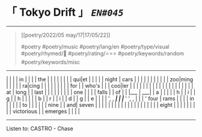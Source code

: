 # &#12300; Tokyo Drift &#12301; *`EN#045`*

---

> [[poetry/2022/05 may/17|17/05/22]]
> 
> #poetry 
> #poetry/music 
> #poetry/lang/en 
> #poetry/type/visual
> #poetry/rhymed/🔴 
> #poetry/rating/⭐⭐⭐ 
> #poetry/keywords/random #poetry/keywords/misc 

---

|		|		|
|      in	|		|
| 		|     the	|
| 		|		|
| 		|		|
|	   qui|et		|
| 		|		|
|   night	|    cars	|
|		|		|
|		|		|
|		|		|
|	  zoo|ming	|
|		|		|
|	    ra|cing	|
|		|		|
|		|		|
|		|     for	|
|   who's	|		|
|	  coo|ler		|
|		|		|
|		|		|
|		|		|
|		|		|
|		|		|
|		|		|
|      at	|    long	|
|     last	|		|
|		|		|
|		|		|
|     one	|		|
|		|    falls	|
|     of	|		|
|___ 	|	  ___|
	|      a	|
	|	|	|
	|      h	|
	|       i	|
	|      g	|
	|      h	|
	|	|	|
	|      b	|
	|      r	|
	|       i	|
	|      d	|
	|      g	|
	|      e	|
	|	|	|  ',   ,
  ___|	|	|___	 '    ',   ,
|		|		|	   '  four
|    rams	|		|
|		|      in	|
|		|		|
|      to	|		|
|		|		|
|	     nine		|
|	 and| seven	|
|		|		|
|		|		|
|		|		|
|		|		|
|		|		|
|		|		|
|    eight	|		|
|		|		|
|		|		|
|	victorious	|
|	 emerges	|
|		|		|

---

Listen to: CASTRO - Chase